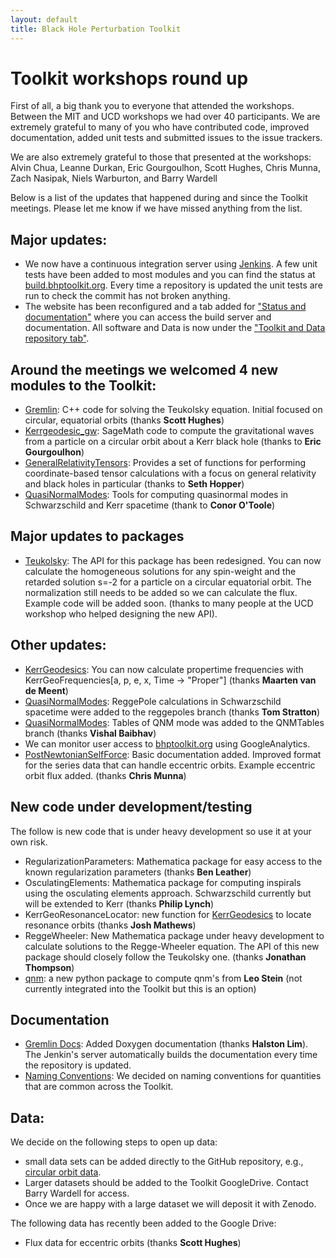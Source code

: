 ```yaml
---
layout: default
title: Black Hole Perturbation Toolkit
---
```


# Toolkit workshops round up

First of all, a big thank you to everyone that attended the workshops. Between the MIT and UCD workshops we had over 40 participants. We are extremely grateful to many of you who have contributed code, improved documentation, added unit tests and submitted issues to the issue trackers.

We are also extremely grateful to those that presented at the workshops: Alvin Chua, Leanne Durkan, Eric Gourgoulhon, Scott Hughes, Chris Munna, Zach Nasipak, Niels Warburton, and Barry Wardell

Below is a list of the updates that happened during and since the Toolkit meetings. Please let me know if we have missed anything from the list.

## Major updates:

- We now have a continuous integration server using [Jenkins](https://jenkins.io/). A few unit tests have been added to most modules and you can find the status at [build.bhptoolkit.org](build.bhptoolkit.org.). Every time a repository is updated the unit tests are run to check the commit has not broken anything.
- The website has been reconfigured and a tab added for ["Status and documentation"](http://bhptoolkit.org/documentation.html) where you can access the build server and documentation. All software and Data is now under the ["Toolkit and Data repository tab"](http://bhptoolkit.org/toolkit.html).

## Around the meetings we welcomed 4 new modules to the Toolkit:

- [Gremlin](https://bhptoolkit.org/GremlinEq): C++ code for solving the Teukolsky equation. Initial focused on circular, equatorial orbits (thanks **Scott Hughes**)
- [Kerrgeodesic_gw](https://github.com/BlackHolePerturbationToolkit/kerrgeodesic_gw): SageMath code to compute the gravitational waves from a particle on a circular orbit about a Kerr black hole (thanks to **Eric Gourgoulhon**)
- [GeneralRelativityTensors](https://github.com/BlackHolePerturbationToolkit/GeneralRelativityTensors): Provides a set of functions for performing coordinate-based tensor calculations with a focus on general relativity and black holes in particular (thanks to **Seth Hopper**)
- [QuasiNormalModes](https://github.com/BlackHolePerturbationToolkit/QuasiNormalModes): Tools for computing quasinormal modes in Schwarzschild and Kerr spacetime (thank to **Conor O'Toole**)

## Major updates to packages

- [Teukolsky](https://github.com/BlackHolePerturbationToolkit/Teukolsky): The API for this package has been redesigned. You can now calculate the homogeneous solutions for any spin-weight and the retarded solution s=-2 for a particle on a circular equatorial orbit. The normalization still needs to be added so we can calculate the flux. Example code will be added soon. (thanks to many people at the UCD workshop who helped designing the new API).

## Other updates:

- [KerrGeodesics](https://bhptoolkit.org/KerrGeodesics): You can now calculate propertime frequencies with KerrGeoFrequencies[a, p, e, x, Time -> "Proper"] (thanks **Maarten van de Meent**)
- [QuasiNormalModes](https://github.com/BlackHolePerturbationToolkit/QuasiNormalModes): ReggePole calculations in Schwarzschild spacetime were added to the reggepoles branch (thanks **Tom Stratton**)
- [QuasiNormalModes](https://github.com/BlackHolePerturbationToolkit/QuasiNormalModes): Tables of QNM mode was added to the QNMTables branch (thanks **Vishal Baibhav**)
- We can monitor user access to [bhptoolkit.org](https://bhptoolkit.org) using GoogleAnalytics.
- [PostNewtonianSelfForce](https://bhptoolkit.org/PostNewtonianSelfForce/): Basic documentation added. Improved format for the series data that can handle eccentric orbits. Example eccentric orbit flux added.  (thanks **Chris Munna**)


## New code under development/testing

The follow is new code that is under heavy development so use it at your own risk.

- RegularizationParameters: Mathematica package for easy access to the known regularization parameters (thanks **Ben Leather**)
- OsculatingElements: Mathematica package for computing inspirals using the osculating elements approach. Schwarzschild currently but will be extended to Kerr (thanks **Philip Lynch**)
- KerrGeoResonanceLocator: new function for [KerrGeodesics](https://bhptoolkit.org/KerrGeodesics) to locate resonance orbits (thanks **Josh Mathews**)
- ReggeWheeler: New Mathematica package under heavy development to calculate solutions to the Regge-Wheeler equation. The API of this new package should closely follow the Teukolsky one. (thanks **Jonathan Thompson**)
- [qnm](https://pypi.org/project/qnm/): a new python package to compute qnm's from **Leo Stein** (not currently integrated into the Toolkit but this is an option)


## Documentation

- [Gremlin Docs](https://bhptoolkit.org/GremlinEq/doc/): Added Doxygen documentation (thanks **Halston Lim**). The Jenkin's server automatically builds the documentation every time the repository is updated.
- [Naming Conventions](http://bhptoolkit.org/conventions.html): We decided on naming conventions for quantities that are common across the Toolkit.


## Data:

We decide on the following steps to open up data:

- small data sets can be added directly to the GitHub repository, e.g., [circular orbit data](https://github.com/BlackHolePerturbationToolkit/CircularOrbitSelfForceData).
- Larger datasets should be added to the Toolkit GoogleDrive. Contact Barry Wardell for access.
- Once we are happy with a large dataset we will deposit it with Zenodo.

The following data has recently been added to the Google Drive:

- Flux data for eccentric orbits (thanks **Scott Hughes**)